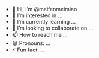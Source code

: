 - 👋 Hi, I’m @meifenmeimiao
- 👀 I’m interested in ...
- 🌱 I’m currently learning ...
- 💞️ I’m looking to collaborate on ...
- 📫 How to reach me ...
- 😄 Pronouns: ...
- ⚡ Fun fact: ...

<!---
meifenmeimiao/meifenmeimiao is a ✨ special ✨ repository because its `README.md` (this file) appears on your GitHub profile.
You can click the Preview link to take a look at your changes.
--->
